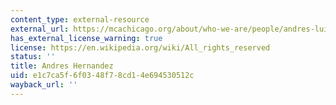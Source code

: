 ```yaml
---
content_type: external-resource
external_url: https://mcachicago.org/about/who-we-are/people/andres-luis-hernandez
has_external_license_warning: true
license: https://en.wikipedia.org/wiki/All_rights_reserved
status: ''
title: Andres Hernandez
uid: e1c7ca5f-6f03-48f7-8cd1-4e694530512c
wayback_url: ''
---
```

